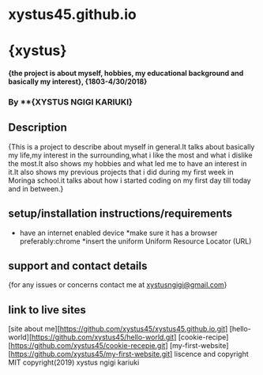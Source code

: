 # xystus45.github.io
# {xystus}
#### {the project is about myself, hobbies, my educational background and basically my interest}, {1803-4/30/2018}
### By **{XYSTUS NGIGI KARIUKI}
## Description
 {This is a project to describe about myself in general.It talks about basically my life,my interest in the surrounding,what i like the most and what i dislike the most.It also shows my hobbies and what led me to have an interest in it.It also shows my previous projects that i did during my first week in Moringa school.it talks about how i started coding on my first day till today and in between.}
## setup/installation instructions/requirements
* have an internet enabled device
*make sure it has a browser preferably:chrome
*insert the uniform Uniform Resource Locator (URL)
## support and contact details
{for any issues or concerns contact me at xystusngigi@gmail.com}
## link to live sites
[site about me][https://github.com/xystus45/xystus45.github.io.git]
[hello-world][https://github.com/xystus45/hello-world.git]
[cookie-recipe][https://github.com/xystus45/cookie-recepie.git]
[my-first-website][https://github.com/xystus45/my-first-website.git]
liscence and copyright
MIT 
copyright(2019) xystus ngigi kariuki
